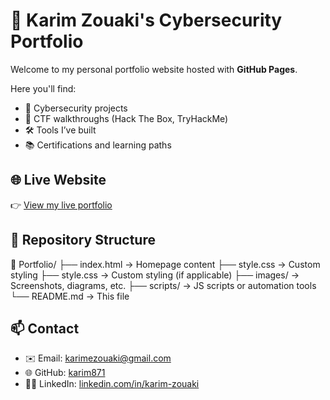 # 💼 Karim Zouaki's Cybersecurity Portfolio

Welcome to my personal portfolio website hosted with **GitHub Pages**.

Here you'll find:

- 🔐 Cybersecurity projects
- 🧪 CTF walkthroughs (Hack The Box, TryHackMe)
- 🛠️ Tools I’ve built
- 📚 Certifications and learning paths

## 🌐 Live Website

👉 [View my live portfolio](https://karim871.github.io/Portfolio/)

## 📁 Repository Structure

📁 Portfolio/
├── index.html → Homepage content
├── style.css → Custom styling
├── style.css → Custom styling (if applicable)
├── images/ → Screenshots, diagrams, etc.
├── scripts/ → JS scripts or automation tools
└── README.md → This file


## 📫 Contact

- ✉️ Email: karimezouaki@gmail.com  
- 🌐 GitHub: [karim871](https://github.com/karim871)  
- 🧑‍💼 LinkedIn: [linkedin.com/in/karim-zouaki](https://www.linkedin.com/in/abdelkrim-z-9a3782229/)


